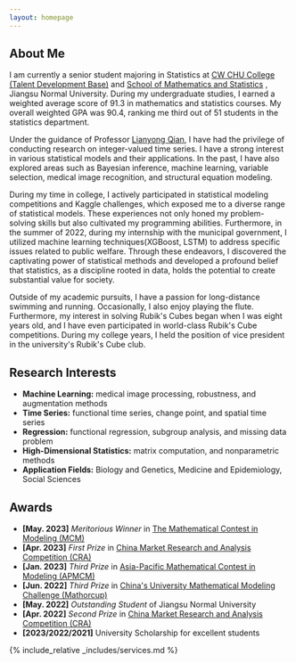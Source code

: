 ```yaml
---
layout: homepage
---
```


## About Me

I am currently a senior student majoring in Statistics at <a href="http://jwsy.jsnu.edu.cn/" target="_blank"> CW CHU College (Talent Development Base)</a> and <a href="http://maths.jsnu.edu.cn/" target="_blank"> School of Mathematics and Statistics</a> , Jiangsu Normal University. During my undergraduate studies, I earned a weighted average score of 91.3 in mathematics and statistics courses. My overall weighted GPA was 90.4, ranking me third out of 51 students in the statistics department.

Under the guidance of Professor <a href="http://maths.jsnu.edu.cn/_t1395/17335/list.htm" target="_blank"> Lianyong Qian</a>, I have had the privilege of conducting research on integer-valued time series. I have a strong interest in various statistical models and their applications. In the past, I have also explored areas such as Bayesian inference, machine learning, variable selection, medical image recognition, and structural equation modeling.

During my time in college, I actively participated in statistical modeling competitions and Kaggle challenges, which exposed me to a diverse range of statistical models. These experiences not only honed my problem-solving skills but also cultivated my programming abilities. Furthermore, in the summer of 2022, during my internship with the municipal government, I utilized machine learning techniques(XGBoost, LSTM) to address specific issues related to public welfare. Through these endeavors, I discovered the captivating power of statistical methods and developed a profound belief that statistics, as a discipline rooted in data, holds the potential to create substantial value for society.

Outside of my academic pursuits, I have a passion for long-distance swimming and running. Occasionally, I also enjoy playing the flute. Furthermore, my interest in solving Rubik's Cubes began when I was eight years old, and I have even participated in world-class Rubik's Cube competitions. During my college years, I held the position of vice president in the university's Rubik's Cube club.


## Research Interests
- **Machine Learning:** medical image processing, robustness, and augmentation methods
- **Time Series:** functional time series, change point, and spatial time series
- **Regression:** functional regression, subgroup analysis, and missing data problem
- **High-Dimensional Statistics:** matrix computation, and nonparametric methods
- **Application Fields:** Biology and Genetics, Medicine and Epidemiology, Social Sciences


<!-- {% include_relative _includes/publications.md %} -->

## Awards
- **[May. 2023]** *Meritorious Winner* in <a href="https://www.comap.com/contests/mcm-icm" target="_blank"> The Mathematical Contest in Modeling (MCM) </a>
- **[Apr. 2023]**  *First Prize* in <a href="http://www.china-cssc.org/show-274-1271-1.html" target="_blank"> China Market Research and Analysis Competition (CRA) </a>
- **[Jan. 2023]**  *Third Prize* in <a href="http://www.apmcm.org/" target="_blank"> Asia-Pacific Mathematical Contest in Modeling (APMCM) </a>
- **[Jun. 2022]**  *Third Prize* in <a href="http://mathorcup.org/" target="_blank"> China's University Mathematical Modeling Challenge (Mathorcup) </a>
- **[May. 2022]** *Outstanding Student* of Jiangsu Normal University
- **[Apr. 2022]**  *Second Prize* in <a href="http://www.china-cssc.org/show-274-1271-1.html" target="_blank"> China Market Research and Analysis Competition (CRA) </a>
- **[2023/2022/2021]** University Scholarship for excellent students



{% include_relative _includes/services.md %}


